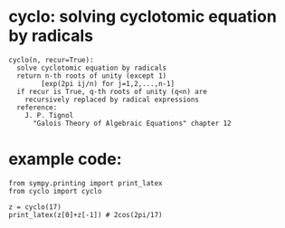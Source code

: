 # cyclo: solving cyclotomic equation by radicals
```
cyclo(n, recur=True):
  solve cyclotomic equation by radicals
  return n-th roots of unity (except 1)
        [exp(2pi ij/n) for j=1,2,...,n-1]
  if recur is True, q-th roots of unity (q<n) are
    recursively replaced by radical expressions
  reference:
    J. P. Tignol
      "Galois Theory of Algebraic Equations" chapter 12
```
# example code:
```
from sympy.printing import print_latex
from cyclo import cyclo

z = cyclo(17)
print_latex(z[0]+z[-1]) # 2cos(2pi/17)
```